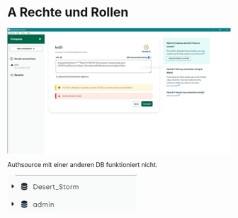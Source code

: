 # A Rechte und Rollen

![](1_authsoure.JPG)

Authsource mit einer anderen DB funktioniert nicht.

![](1_authsoureDB.JPG)

